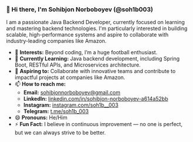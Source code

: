 ### 👋 Hi there, I'm Sohibjon Norboboyev (@soh1b003)

I am a passionate Java Backend Developer, currently focused on learning and mastering backend technologies.
I'm particularly interested in building scalable, high-performance systems and aspire to collaborate with industry-leading companies like Amazon.

- 👀 **Interests:** Beyond coding, I’m a huge football enthusiast.
- 🌱 **Currently Learning:** Java backend development, including Spring Boot, RESTful APIs, and Microservices architecture.
- 💼 **Aspiring to:** Collaborate with innovative teams and contribute to impactful projects at companies like Amazon.
- 📫 **How to reach me:**
  - **Email:** [sohibjonnorboboyev@gmail.com](mailto:sohibjonnorboboyev@gmail.com)
  - **LinkedIn:** [linkedin.com/in/sohibjon-norboboyev-a614a52bb](https://www.linkedin.com/in/sohibjon-norboboyev-a614a52bb/)
  - **Instagram:** [instagram.com/soh1b__003](https://www.instagram.com/soh1b__003/?next=%2F)
  - **Telegram:** [t.me/soh1b_003](https://t.me/soh1b_003)
- 😄 **Pronouns:** He/Him
- ⚡ **Fun Fact:** I believe in continuous improvement — no one is perfect, but we can always strive to be better.
